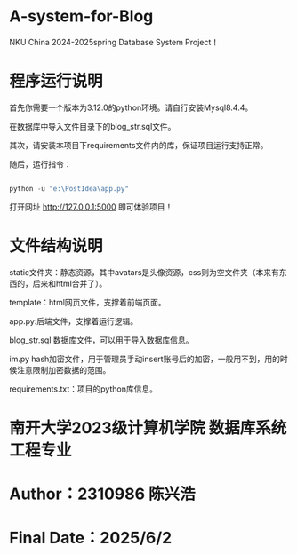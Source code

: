 # A-system-for-Blog
NKU China 2024-2025spring Database System Project！

# 程序运行说明
首先你需要一个版本为3.12.0的python环境。请自行安装Mysql8.4.4。

在数据库中导入文件目录下的blog_str.sql文件。

其次，请安装本项目下requirements文件内的库，保证项目运行支持正常。

随后，运行指令：

```python

python -u "e:\PostIdea\app.py"

```

打开网址 http://127.0.0.1:5000 即可体验项目！

# 文件结构说明

static文件夹：静态资源，其中avatars是头像资源，css则为空文件夹（本来有东西的，后来和html合并了）。

template：html网页文件，支撑着前端页面。

app.py:后端文件，支撑着运行逻辑。

blog_str.sql 数据库文件，可以用于导入数据库信息。

im.py hash加密文件，用于管理员手动insert账号后的加密，一般用不到，用的时候注意限制加密数据的范围。

requirements.txt：项目的python库信息。

# 南开大学2023级计算机学院 数据库系统 工程专业
# Author：2310986 陈兴浩
# Final Date：2025/6/2